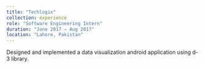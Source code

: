 ```yaml
---
title: "Techlogix"
collection: experience
role: "Software Engineering Intern"
duration: "June 2017 – Aug 2017"
location: "Lahore, Pakistan"
---
```

Designed and implemented a data visualization android application using d-3 library.
